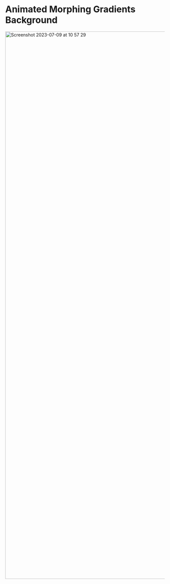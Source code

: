 # Animated Morphing Gradients Background


<img width="1728" alt="Screenshot 2023-07-09 at 10 57 29" src="https://github.com/BruceWayneX/Bubble-Next.io/blob/main/bloggif_6553c6915246a.gif)https://github.com/BruceWayneX/Bubble-Next.io/blob/main/bloggif_6553c6915246a.gif">
